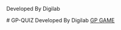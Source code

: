 <p>Developed By Digilab</p>
# GP-QUIZ 
Developed By Digilab <a href="https://digilabteam.github.io/GPQUIZ16/">GP GAME </a>
